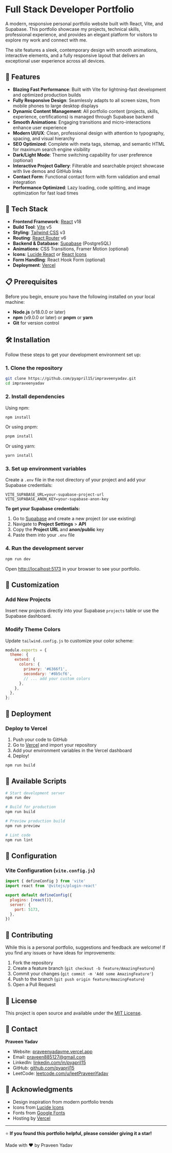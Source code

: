 # Full Stack Developer Portfolio

A modern, responsive personal portfolio website built with React, Vite, and Supabase. This portfolio showcase my projects, technical skills, professional experience, and provides an elegant platform for visitors to explore my work and connect with me.

The site features a sleek, contemporary design with smooth animations, interactive elements, and a fully responsive layout that delivers an exceptional user experience across all devices.

## 🌟 Features

- **Blazing Fast Performance**: Built with Vite for lightning-fast development and optimized production builds
- **Fully Responsive Design**: Seamlessly adapts to all screen sizes, from mobile phones to large desktop displays
- **Dynamic Content Management**: All portfolio content (projects, skills, experience, certifications) is managed through Supabase backend
- **Smooth Animations**: Engaging transitions and micro-interactions enhance user experience
- **Modern UI/UX**: Clean, professional design with attention to typography, spacing, and visual hierarchy
- **SEO Optimized**: Complete with meta tags, sitemap, and semantic HTML for maximum search engine visibility
- **Dark/Light Mode**: Theme switching capability for user preference (optional)
- **Interactive Project Gallery**: Filterable and searchable project showcase with live demos and GitHub links
- **Contact Form**: Functional contact form with form validation and email integration
- **Performance Optimized**: Lazy loading, code splitting, and image optimization for fast load times

## 🚀 Tech Stack

- **Frontend Framework**: [React](https://react.dev/) v18
- **Build Tool**: [Vite](https://vitejs.dev/) v5
- **Styling**: [Tailwind CSS](https://tailwindcss.com/) v3
- **Routing**: [React Router](https://reactrouter.com/) v6
- **Backend & Database**: [Supabase](https://supabase.io/) (PostgreSQL)
- **Animations**: CSS Transitions, Framer Motion (optional)
- **Icons**: [Lucide React](https://lucide.dev/) or [React Icons](https://react-icons.github.io/react-icons/)
- **Form Handling**: React Hook Form (optional)
- **Deployment**: [Vercel](https://vercel.com/)

## 📋 Prerequisites

Before you begin, ensure you have the following installed on your local machine:

- **Node.js** (v18.0.0 or later)
- **npm** (v9.0.0 or later) or **pnpm** or **yarn**
- **Git** for version control

## 🛠️ Installation

Follow these steps to get your development environment set up:

### 1. Clone the repository

```bash
git clone https://github.com/pyapril15/impraveenyadav.git
cd impraveenyadav
```

### 2. Install dependencies

Using npm:
```bash
npm install
```

Or using pnpm:
```bash
pnpm install
```

Or using yarn:
```bash
yarn install
```

### 3. Set up environment variables

Create a `.env` file in the root directory of your project and add your Supabase credentials:

```env
VITE_SUPABASE_URL=your-supabase-project-url
VITE_SUPABASE_ANON_KEY=your-supabase-anon-key
```

**To get your Supabase credentials:**
1. Go to [Supabase](https://supabase.com/) and create a new project (or use existing)
2. Navigate to **Project Settings** > **API**
3. Copy the **Project URL** and **anon/public** key
4. Paste them into your `.env` file

### 4. Run the development server

```bash
npm run dev
```

Open [http://localhost:5173](http://localhost:5173) in your browser to see your portfolio.

## 🎨 Customization

### Add New Projects

Insert new projects directly into your Supabase `projects` table or use the Supabase dashboard.

### Modify Theme Colors

Update `tailwind.config.js` to customize your color scheme:

```javascript
module.exports = {
  theme: {
    extend: {
      colors: {
        primary: '#6366f1',
        secondary: '#8b5cf6',
        // ... add your custom colors
      },
    },
  },
};
```

## 🚀 Deployment

### Deploy to Vercel

1. Push your code to GitHub
2. Go to [Vercel](https://vercel.com/) and import your repository
3. Add your environment variables in the Vercel dashboard
4. Deploy!

```bash
npm run build
```

## 📝 Available Scripts

```bash
# Start development server
npm run dev

# Build for production
npm run build

# Preview production build
npm run preview

# Lint code
npm run lint
```

## 🔧 Configuration

### Vite Configuration (`vite.config.js`)

```javascript
import { defineConfig } from 'vite'
import react from '@vitejs/plugin-react'

export default defineConfig({
  plugins: [react()],
  server: {
    port: 5173,
  },
})
```

## 🤝 Contributing

While this is a personal portfolio, suggestions and feedback are welcome! If you find any issues or have ideas for improvements:

1. Fork the repository
2. Create a feature branch (`git checkout -b feature/AmazingFeature`)
3. Commit your changes (`git commit -m 'Add some AmazingFeature'`)
4. Push to the branch (`git push origin feature/AmazingFeature`)
5. Open a Pull Request

## 📄 License

This project is open source and available under the [MIT License](LICENSE).

## 👤 Contact

**Praveen Yadav**

- Website: [praveenyadavme.vercel.app](https://praveenyadavme.vercel.app)
- Email: praveen885127@gmail.com
- LinkedIn: [linkedin.com/in/pyapril15](https://linkedin.com/in/pyapril15)
- GitHub: [github.com/pyapril15](https://github.com/pyapril15)
- LeetCode: [leetcode.com/u/leetPraveenYadav](https://leetcode.com/u/leetPraveenYadav)

## 🙏 Acknowledgments

- Design inspiration from modern portfolio trends
- Icons from [Lucide Icons](https://lucide.dev/)
- Fonts from [Google Fonts](https://fonts.google.com/)
- Hosting by [Vercel](https://vercel.com/)

---

⭐ **If you found this portfolio helpful, please consider giving it a star!**

Made with ❤️ by Praveen Yadav
